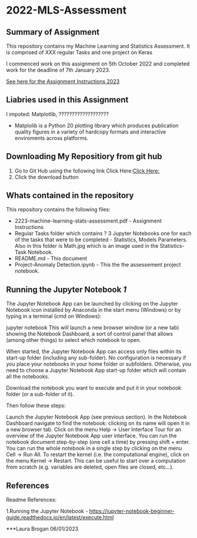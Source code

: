 # 2022-MLS-Assessment


## Summary of Assignment

This repository contains my Machine Learning and Statistics Assessment. It is comprised of XXX regular Tasks and one project on Keras 

I commenced work on this assignment on 5th October 2022 and completed work for the deadline of 7th January 2023.

[See here for the Assignment Instructions 2023](https://github.com/LauraBrogan/2022-MLS-Assessment/blob/main/2223-machine-learning-stats-assessment.pdf)

## Liabries used in this Assignment

I impoted: Matplotlib, ???????????????????

* Matplolib is a Python 20 plotting library which produces publication quality figures in a variety of hardcopy formats and interactive enviroments across platforms. 
 


## Downloading My Repositiory from git hub
1. Go to Git Hub using the following link Click Here:[Click Here:](https://github.com/LauraBrogan/2022-MLS-Assessment)
2. Click the download button

## Whats contained in the repository
This repository contains the following files:
+ 2223-machine-learning-stats-assessment.pdf - Assignment Instructions
+ Regular Tasks folder which contains ?  3 Jupyter Notebooks one for each of the tasks that were to be completed - Statistics, Models Parameters. Also in this folder is Math.jpg which is an image used in the Statistics-Task Notebook.
+ README.md - This document
+ Project-Anomaly Detection.ipynb -  This the the assessement project notebook.


## Running the Jupyter Notebook *1*
The Jupyter Notebook App can be launched by clicking on the Jupyter Notebook icon installed by Anaconda in the start menu (Windows) or by typing in a terminal (cmd on Windows):

jupyter notebook This will launch a new browser window (or a new tab) showing the Notebook Dashboard, a sort of control panel that allows (among other things) to select which notebook to open.

When started, the Jupyter Notebook App can access only files within its start-up folder (including any sub-folder). No configuration is necessary if you place your notebooks in your home folder or subfolders. Otherwise, you need to choose a Jupyter Notebook App start-up folder which will contain all the notebooks.

Download the notebook you want to execute and put it in your notebook folder (or a sub-folder of it).

Then follow these steps:

Launch the Jupyter Notebook App (see previous section). In the Notebook Dashboard navigate to find the notebook: clicking on its name will open it in a new browser tab. Click on the menu Help -> User Interface Tour for an overview of the Jupyter Notebook App user interface. You can run the notebook document step-by-step (one cell a time) by pressing shift + enter. You can run the whole notebook in a single step by clicking on the menu Cell -> Run All. To restart the kernel (i.e. the computational engine), click on the menu Kernel -> Restart. This can be useful to start over a computation from scratch (e.g. variables are deleted, open files are closed, etc…).

## References
Readme References:

1.Running the Jupyter Notebook -  https://jupyter-notebook-beginner-guide.readthedocs.io/en/latest/execute.html

***Laura Brogan 06/01/2023
